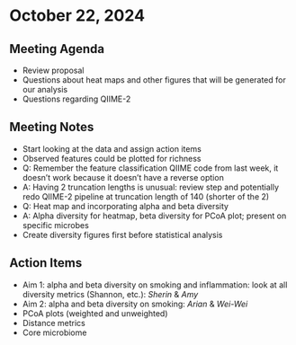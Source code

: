 # October 22, 2024

## Meeting Agenda
- Review proposal
- Questions about heat maps and other figures that will be generated for our analysis
- Questions regarding QIIME-2

## Meeting Notes
- Start looking at the data and assign action items
- Observed features could be plotted for richness
- Q: Remember the feature classification QIIME code from last week, it doesn’t work because it doesn’t have a reverse option
- A: Having 2 truncation lengths is unusual: review  step and potentially redo QIIME-2 pipeline at truncation length of 140 (shorter of the 2)
- Q: Heat map and incorporating alpha and beta diversity
- A: Alpha diversity for heatmap, beta diversity for PCoA plot; present on specific microbes
- Create diversity figures first before statistical analysis

## Action Items
- Aim 1: alpha and beta diversity on smoking and inflammation: look at all diversity metrics (Shannon, etc.): *Sherin* & *Amy*
- Aim 2: alpha and beta diversity on smoking: *Arian* & *Wei-Wei*
- PCoA plots (weighted and unweighted) 
- Distance metrics 
- Core microbiome
